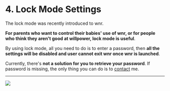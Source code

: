 # 4. Lock Mode Settings

The lock mode was recently introduced to wnr.

**For parents who want to control their babies' use of wnr, or for people who think they aren't good at willpower, lock mode is useful**.

By using lock mode, all you need to do is to enter a password, then **all the settings will be disabled and user cannot exit wnr once wnr is launched**.

Currently, there's **not a solution for you to retrieve your password**. If password is missing, the only thing you can do is to [contact](mailto:scrisqiu@hotmail.com) me.

---

<img src="https://i.loli.net/2020/02/14/8heB7SoxWECvIQj.png" >
